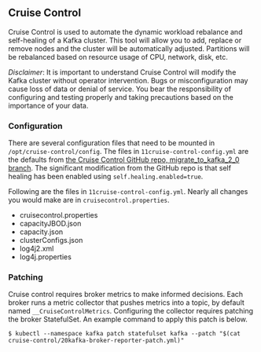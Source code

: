 ## Cruise Control

Cruise Control is used to automate the dynamic workload rebalance and self-healing of a Kafka cluster. This tool will allow you to add, replace or remove nodes and the cluster will be automatically adjusted. Partitions will be rebalanced based on resource usage of CPU, network, disk, etc.

*Disclaimer*: It is important to understand Cruise Control will modify the Kafka cluster without operator intervention. Bugs or misconfiguration may cause loss of data or denial of service. You bear the responsibility of configuring and testing properly and taking precautions based on the importance of your data.

### Configuration

There are several configuration files that need to be mounted in `/opt/cruise-control/config`. The files in `11cruise-control-config.yml` are the defaults from [the Cruise Control GitHub repo, migrate_to_kafka_2_0 branch](https://github.com/linkedin/cruise-control/tree/migrate_to_kafka_2_0/config). The significant modification from the GitHub repo is that self healing has been enabled using `self.healing.enabled=true`.

Following are the files in `11cruise-control-config.yml`. Nearly all changes you would make are in `cruisecontrol.properties`.

- cruisecontrol.properties
- capacityJBOD.json
- capacity.json
- clusterConfigs.json
- log4j2.xml
- log4j.properties

### Patching

Cruise control requires broker metrics to make informed decisions. Each broker runs a metric collector that pushes metrics into a topic, by default named `__CruiseControlMetrics`. Configuring the collector requires patching the broker StatefulSet. An example command to apply this patch is below.

```shell
$ kubectl --namespace kafka patch statefulset kafka --patch "$(cat cruise-control/20kafka-broker-reporter-patch.yml)"
```
